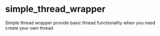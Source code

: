 # simple_thread_wrapper
Simple thread wrapper provide basic thread functionality when you need create your own thread 

